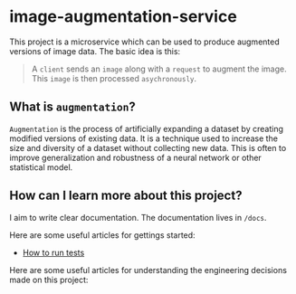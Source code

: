 # image-augmentation-service
This project is a microservice which can be used to produce augmented versions of image data. The basic idea is this:

> A `client` sends an `image` along with a `request` to augment the image. This `image` is then processed `asychronously`.

## What is `augmentation`?
`Augmentation` is the process of artificially expanding a dataset by creating modified versions of existing data. It is a technique used to increase the size and diversity of a dataset without collecting new data. This is often to improve generalization and robustness of a neural network or other statistical model.

## How can I learn more about this project?

I aim to write clear documentation. 
The documentation lives in `/docs`.

Here are some useful articles for gettings started:

- [How to run tests](docs/how-to/run-tests.md)
<!--TODO: create getting started documents-->

Here are some useful articles for understanding the engineering decisions made on this project:
<!--TODO: create engineering documents-->